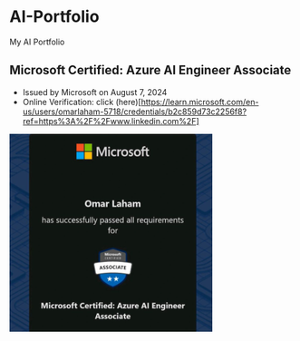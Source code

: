 # AI-Portfolio
My AI Portfolio

## Microsoft Certified: Azure AI Engineer Associate
* Issued by Microsoft on August 7, 2024
* Online Verification: click (here)[https://learn.microsoft.com/en-us/users/omarlaham-5718/credentials/b2c859d73c2256f8?ref=https%3A%2F%2Fwww.linkedin.com%2F]

![Microsoft Certified: Azure AI Engineer Associate](imgs/Microsoft-Certified-AI-102.png)
